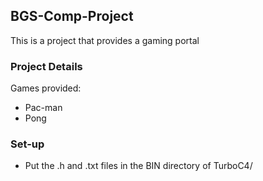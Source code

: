  ## BGS-Comp-Project
 This is a project that provides a gaming portal
 ### Project Details
 Games provided:
 - Pac-man
 - Pong
 ### Set-up
 - Put the .h and .txt files in the BIN directory of TurboC4/
 
